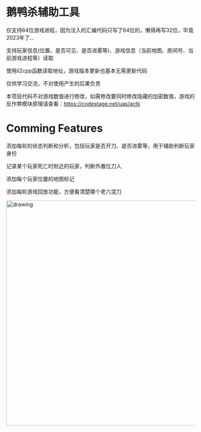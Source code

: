 # 鹅鸭杀辅助工具
仅支持64位游戏进程，因为注入的汇编代码只写了64位的，懒得再写32位，毕竟2023年了...

支持玩家信息(位置、是否可见、是否进雾等)、游戏信息（当前地图、房间号、当前游戏进程等）读取

使用il2cpp函数读取地址，游戏版本更新也基本无需更新代码

仅供学习交流，不对使用产生的后果负责

本项目代码不对游戏数值进行修改，如需修改要同时修改隐藏的加密数值，游戏的反作弊模块原理请查看：https://codestage.net/uas/actk

# Comming Features
添加每轮的状态判断和分析，包括玩家是否开刀、是否进雾等，用于辅助判断玩家身份

记录某个玩家死亡时附近的玩家，判断外置位刀人

添加每个玩家位置的地图标记

添加每轮游戏回放功能，方便看清楚哪个老六混刀

<img src="https://user-images.githubusercontent.com/26305635/216545084-3525d8ed-213e-48a7-abad-d7cc036b9cd2.png" alt="drawing" width="600"/>
